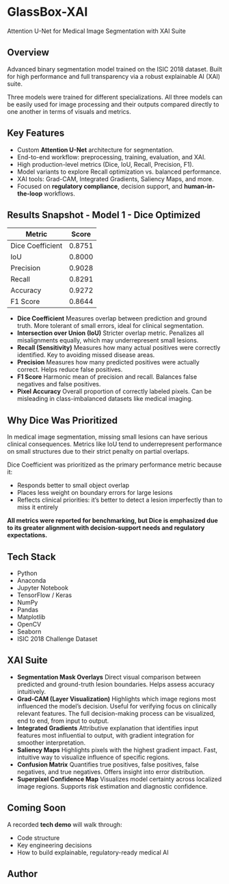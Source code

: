 # GlassBox-XAI
Attention U-Net for Medical Image Segmentation with XAI Suite  

## Overview
Advanced binary segmentation model trained on the ISIC 2018 dataset. Built for high performance and full transparency via a robust explainable AI (XAI) suite. 

Three models were trained for different specializations. All three models can be easily used for image processing and their outputs compared directly to one another in terms of visuals and metrics.

## Key Features
- Custom **Attention U-Net** architecture for segmentation.
- End-to-end workflow: preprocessing, training, evaluation, and XAI.
- High production-level metrics (Dice, IoU, Recall, Precision, F1).
- Model variants to explore Recall optimization vs. balanced performance.
- XAI tools: Grad-CAM, Integrated Gradients, Saliency Maps, and more.
- Focused on **regulatory compliance**, decision support, and **human-in-the-loop** workflows.

## Results Snapshot - Model 1 - Dice Optimized
| Metric         | Score    |
|----------------|----------|
| Dice Coefficient | 0.8751   |
| IoU            | 0.8000   |
| Precision      | 0.9028   |
| Recall         | 0.8291   |
| Accuracy       | 0.9272   |
| F1 Score       | 0.8644   |

- **Dice Coefficient**	            Measures overlap between prediction and ground truth. More tolerant of small errors, ideal for clinical segmentation.
- **Intersection over Union (IoU)**	Stricter overlap metric. Penalizes all misalignments equally, which may underrepresent small lesions.
- **Recall (Sensitivity)**	        Measures how many actual positives were correctly identified. Key to avoiding missed disease areas.
- **Precision**	                    Measures how many predicted positives were actually correct. Helps reduce false positives.
- **F1 Score**	                    Harmonic mean of precision and recall. Balances false negatives and false positives.
- **Pixel Accuracy**	              Overall proportion of correctly labeled pixels. Can be misleading in class-imbalanced datasets like medical imaging.

## Why Dice Was Prioritized
In medical image segmentation, missing small lesions can have serious clinical consequences. Metrics like IoU tend to underrepresent performance on small structures due to their strict penalty on partial overlaps.

Dice Coefficient was prioritized as the primary performance metric because it:

- Responds better to small object overlap
- Places less weight on boundary errors for large lesions
- Reflects clinical priorities: it’s better to detect a lesion imperfectly than to miss it entirely

**All metrics were reported for benchmarking, but Dice is emphasized due to its greater alignment with decision-support needs and regulatory expectations.**

## Tech Stack
- Python
- Anaconda
- Jupyter Notebook
- TensorFlow / Keras
- NumPy
- Pandas
- Matplotlib
- OpenCV
- Seaborn
- ISIC 2018 Challenge Dataset

## XAI Suite
- **Segmentation Mask Overlays**	    Direct visual comparison between predicted and ground-truth lesion boundaries. Helps assess accuracy intuitively.
- **Grad-CAM (Layer Visualization)**	Highlights which image regions most influenced the model’s decision. Useful for verifying focus on clinically relevant features. The full decision-making process can be visualized, end to end, from input to output.
- **Integrated Gradients**	          Attributive explanation that identifies input features most influential to output, with gradient integration for smoother interpretation.
- **Saliency Maps**	                  Highlights pixels with the highest gradient impact. Fast, intuitive way to visualize influence of specific regions.
- **Confusion Matrix**	              Quantifies true positives, false positives, false negatives, and true negatives. Offers insight into error distribution.
- **Superpixel Confidence Map**	      Visualizes model certainty across localized image regions. Supports risk estimation and diagnostic confidence.

## Coming Soon
A recorded **tech demo** will walk through:
- Code structure
- Key engineering decisions
- How to build explainable, regulatory-ready medical AI

## Author
